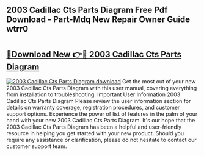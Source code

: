 ## 2003 Cadillac Cts Parts Diagram Free Pdf Download - Part-Mdq New Repair Owner Guide wtrr0

# <h2><a href="http://dfl0ac.blite.top/?on=2003+Cadillac+Cts+Parts+Diagram">🔗Download New 👉🔴 2003 Cadillac Cts Parts Diagram</a></h2>

[![2003 Cadillac Cts Parts Diagram download](https://i.imgur.com/lujVjoI.png)](http://dfl0ac.blite.top/?on=2003+Cadillac+Cts+Parts+Diagram)
Get the most out of your new 2003 Cadillac Cts Parts Diagram with this user manual, covering everything from installation to troubleshooting. Important User Information 2003 Cadillac Cts Parts Diagram Please review the user information section for details on warranty coverage, registration procedures, and customer support options. Experience the power of list of features in the palm of your hand with your new 2003 Cadillac Cts Parts Diagram. It's our hope that the 2003 Cadillac Cts Parts Diagram has been a helpful and user-friendly resource in helping you get started with your new product. Should you require any assistance or clarification, please do not hesitate to contact our customer support team.
